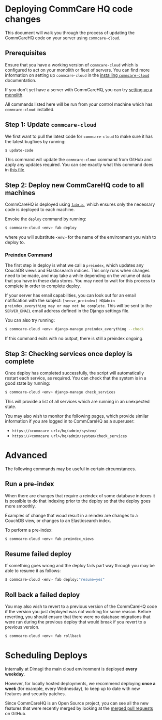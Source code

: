 # Deploying CommCare HQ code changes

This document will walk you through the process of updating the CommCareHQ code on your server using `commcare-cloud`.

## Prerequisites

Ensure that you have a working version of `commcare-cloud` which is configured to act on your monolith or fleet of servers. You can find more information on setting up `commcare-cloud` in the [installing `commcare-cloud`](../setup/installation.md) documentation. 

If you don't yet have a server with CommCareHQ, you can try [setting up a monolith](../setup/new_environment.md). 

All commands listed here will be run from your control machine which has `commcare-cloud` installed.

## Step 1: Update `commcare-cloud`

We first want to pull the latest code for `commcare-cloud` to make sure it has the latest bugfixes by running:

``` bash
$ update-code
```

This command will update the `commcare-cloud` command from GitHub and apply any updates required. You can see exactly what this command does in [this file](https://github.com/dimagi/commcare-cloud/blob/master/control/update_code.sh).

## Step 2: Deploy new CommCareHQ code to all machines

CommCareHQ is deployed using [`fabric`](http://www.fabfile.org/), which ensures only the necessary code is deployed to each machine.

Envoke the `deploy` command by running:

``` bash
$ commcare-cloud <env> fab deploy
```
where you will substitute `<env>` for the name of the environment you wish to deploy to.

### Preindex Command

The first step in deploy is what we call a `preindex`, which updates any CouchDB views and Elasticsearch indices. This only runs when changes need to be made, and may take a while depending on the volume of data that you have in these data stores. You may need to wait for this process to complete in order to complete deploy. 

If your server has email capabilities, you can look out for an email notification with the subject: `[<env>_preindex] HQAdmin preindex_everything may or may not be complete`. This will be sent to the `SERVER_EMAIL` email address defined in the Django settings file.

You can also try running:

``` bash
$ commcare-cloud <env> django-manage preindex_everything --check
```

If this command exits with no output, there is still a preindex ongoing. 

## Step 3: Checking services once deploy is complete

Once deploy has completed successfully, the script will automatically restart each service, as required. You can check that the system is in a good state by running:

``` bash
$ commcare-cloud <env> django-manage check_services
```

This will provide a list of all services which are running in an unexpected state.

You may also wish to monitor the following pages, which provide similar information if you are logged in to CommCareHQ as a superuser:

  * `https://<commcare url>/hq/admin/system/`
  * `https://<commcare url>/hq/admin/system/check_services`

# Advanced

The following commands may be useful in certain circumstances.

## Run a pre-index
When there are changes that require a reindex of some database indexes it is possible to do that indexing prior to the deploy so that the deploy goes more smoothly.

Examples of change that woud result in a reindex are changes to a CouchDB view, or changes to an Elasticsearch index.

To perform a pre-index:

``` bash
$ commcare-cloud <env> fab preindex_views
```

## Resume failed deploy
If something goes wrong and the deploy fails part way through you may be able to resume it as follows:

``` bash
$ commcare-cloud <env> fab deploy:"resume=yes"
```

## Roll back a failed deploy

You may also wish to revert to a previous version of the CommCareHQ code if the version you just deployed was not working for some reason. Before reverting, you should ensure that there were no database migrations that were run during the previous deploy that would break if you revert to a previous version.

``` bash
$ commcare-cloud <env> fab rollback
```

# Scheduling Deploys

Internally at Dimagi the main cloud environment is deployed **every weekday**. 

However, for locally hosted deployments, we recommend deploying **once a week** (for example, every Wednesday), to keep up to date with new features and security patches.

Since CommCareHQ is an Open Source project, you can see all the new features that were recently merged by looking at the [merged pull requests](https://github.com/dimagi/commcare-hq/pulls?q=is%3Apr+is%3Aclosed "merged pull requests") on GitHub.

